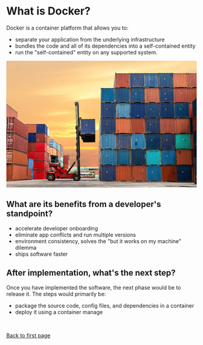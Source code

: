 
# What is Docker?

Docker is a container platform that allows you to:

- separate your application from the underlying infrastructure
- bundles the code and all of its dependencies into a self-contained entity
- run the "self-contained" entity on any supported system.

<p align>
<img src="../../Images/udacity-suse-5-banner.png">
</p>

## What are its benefits from a developer's standpoint?

- accelerate developer onboarding 
- eliminate app conflicts and run multiple versions
- environment consistency, solves the "but it works on my machine"  dilemma
- ships software faster 

## After implementation, what's the next step? 

Once you have implemented the software, the next phase would be to release it. The steps would primarily be:

- package the source code, config files, and dependencies in a container
- deploy it using a container manage


<br>

[Back to first page](../../README.md#docker--containers)